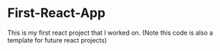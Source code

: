 # First-React-App
This is my first react project that I worked on. (Note this code is also a template for future react projects)
